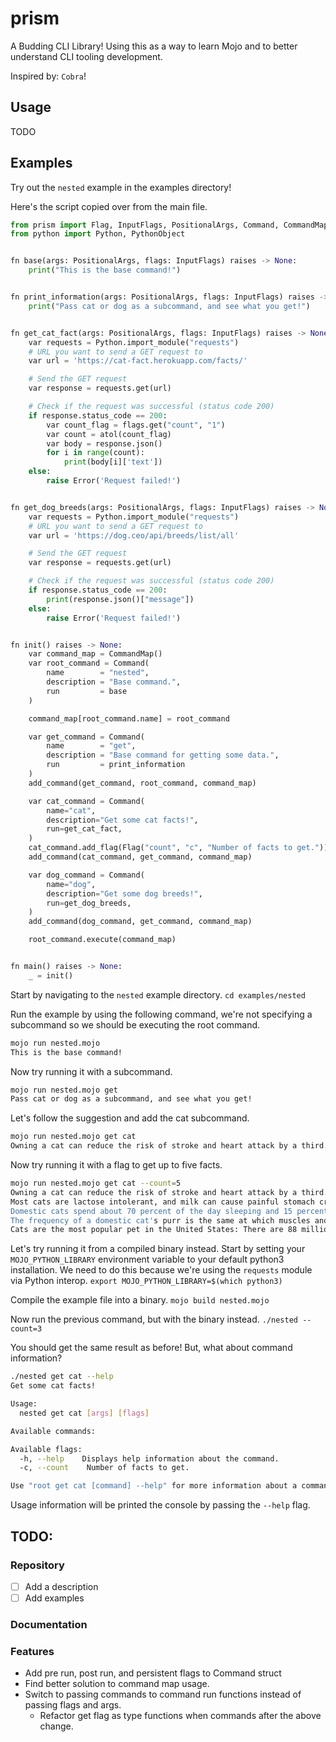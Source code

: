 # prism
A Budding CLI Library! Using this as a way to learn Mojo and to better understand CLI tooling development.

Inspired by: `Cobra`!

## Usage
TODO

## Examples
Try out the `nested` example in the examples directory!

Here's the script copied over from the main file.
```py
from prism import Flag, InputFlags, PositionalArgs, Command, CommandMap, add_command
from python import Python, PythonObject


fn base(args: PositionalArgs, flags: InputFlags) raises -> None:
    print("This is the base command!")


fn print_information(args: PositionalArgs, flags: InputFlags) raises -> None:
    print("Pass cat or dog as a subcommand, and see what you get!")


fn get_cat_fact(args: PositionalArgs, flags: InputFlags) raises -> None:
    var requests = Python.import_module("requests")
    # URL you want to send a GET request to
    var url = 'https://cat-fact.herokuapp.com/facts/'

    # Send the GET request
    var response = requests.get(url)

    # Check if the request was successful (status code 200)
    if response.status_code == 200:
        var count_flag = flags.get("count", "1")
        var count = atol(count_flag)
        var body = response.json()
        for i in range(count):
            print(body[i]['text'])
    else:
        raise Error('Request failed!')


fn get_dog_breeds(args: PositionalArgs, flags: InputFlags) raises -> None:
    var requests = Python.import_module("requests")
    # URL you want to send a GET request to
    var url = 'https://dog.ceo/api/breeds/list/all'

    # Send the GET request
    var response = requests.get(url)

    # Check if the request was successful (status code 200)
    if response.status_code == 200:
        print(response.json()["message"])
    else:
        raise Error('Request failed!')


fn init() raises -> None:
    var command_map = CommandMap()
    var root_command = Command(
        name        = "nested", 
        description = "Base command.", 
        run         = base
    )

    command_map[root_command.name] = root_command

    var get_command = Command(
        name        = "get", 
        description = "Base command for getting some data.", 
        run         = print_information
    )
    add_command(get_command, root_command, command_map)

    var cat_command = Command(
        name="cat",
        description="Get some cat facts!",
        run=get_cat_fact,
    )
    cat_command.add_flag(Flag("count", "c", "Number of facts to get."))
    add_command(cat_command, get_command, command_map)

    var dog_command = Command(
        name="dog",
        description="Get some dog breeds!",
        run=get_dog_breeds,
    )
    add_command(dog_command, get_command, command_map)

    root_command.execute(command_map)


fn main() raises -> None:
    _ = init()
```

Start by navigating to the `nested` example directory.
`cd examples/nested`

Run the example by using the following command, we're not specifying a subcommand so we should be executing the root command.
```bash
mojo run nested.mojo
This is the base command!
```

Now try running it with a subcommand.
```bash
mojo run nested.mojo get
Pass cat or dog as a subcommand, and see what you get!
```

Let's follow the suggestion and add the cat subcommand.
```bash
mojo run nested.mojo get cat
Owning a cat can reduce the risk of stroke and heart attack by a third.
```

Now try running it with a flag to get up to five facts.
```bash
mojo run nested.mojo get cat --count=5
Owning a cat can reduce the risk of stroke and heart attack by a third.
Most cats are lactose intolerant, and milk can cause painful stomach cramps and diarrhea. It's best to forego the milk and just give your cat the standard: clean, cool drinking water.
Domestic cats spend about 70 percent of the day sleeping and 15 percent of the day grooming.
The frequency of a domestic cat's purr is the same at which muscles and bones repair themselves.
Cats are the most popular pet in the United States: There are 88 million pet cats and 74 million dogs.
```

Let's try running it from a compiled binary instead. Start by setting your `MOJO_PYTHON_LIBRARY` environment variable to your default python3 installation. We need to do this because we're using the `requests` module via Python interop.
`export MOJO_PYTHON_LIBRARY=$(which python3)`

Compile the example file into a binary.
`mojo build nested.mojo`

Now run the previous command, but with the binary instead.
`./nested --count=3`

You should get the same result as before! But, what about command information?
```bash
./nested get cat --help
Get some cat facts!

Usage:
  nested get cat [args] [flags]

Available commands:

Available flags:
  -h, --help    Displays help information about the command.
  -c, --count    Number of facts to get.

Use "root get cat [command] --help" for more information about a command.
```

Usage information will be printed the console by passing the `--help` flag.

## TODO:
### Repository
- [ ] Add a description
- [ ] Add examples

### Documentation

### Features
- Add pre run, post run, and persistent flags to Command struct
- Find better solution to command map usage.
- Switch to passing commands to command run functions instead of passing flags and args.
  - Refactor get flag as type functions when commands after the above change.